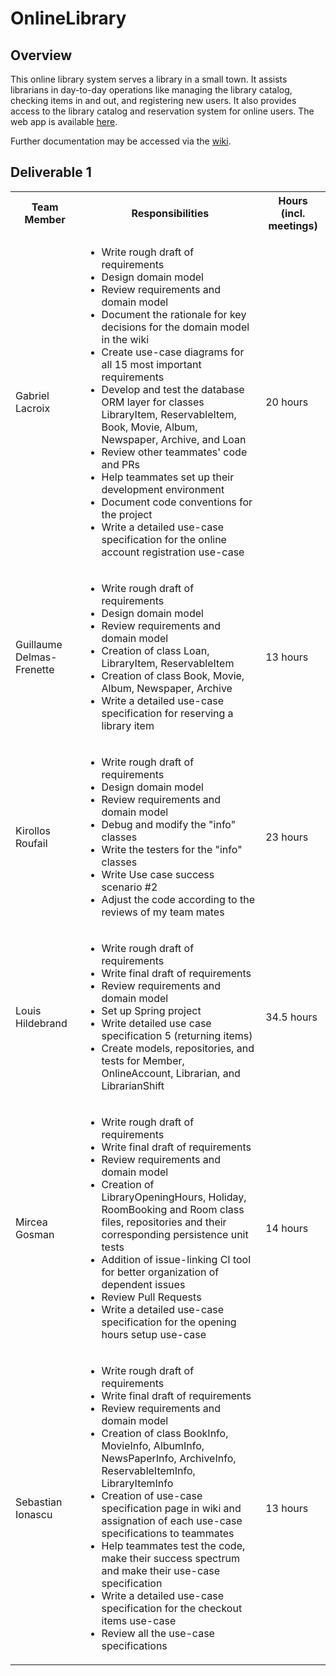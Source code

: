 # OnlineLibrary
## Overview
This online library system serves a library in a small town. It assists librarians in day-to-day operations like managing the library catalog, checking items in and out, and registering new users. It also provides access to the library catalog and reservation system for online users. The web app is available [here](https://onlinelibrary-backend-05a.herokuapp.com/test).

Further documentation may be accessed via the [wiki](https://github.com/McGill-ECSE321-Fall2021/project-group-05/wiki).

## Deliverable 1
<table>
  <tbody>
    <tr>
      <th>Team Member</th>
      <th>Responsibilities</th>
      <th>Hours (incl. meetings)</th>
    </tr>
    <tr>
      <td>Gabriel Lacroix</td>
      <td>
        <ul>
          <li>Write rough draft of requirements</li>
          <li>Design domain model</li>
          <li>Review requirements and domain model</li>
          <li>Document the rationale for key decisions for the domain model in the wiki</li>
          <li>Create use-case diagrams for all 15 most important requirements</li>
          <li>Develop and test the database ORM layer for classes LibraryItem, ReservableItem, Book, Movie, Album, Newspaper, Archive, and Loan</li>
          <li>Review other teammates' code and PRs</li>
          <li>Help teammates set up their development environment</li>
          <li>Document code conventions for the project</li>
          <li>Write a detailed use-case specification for the online account registration use-case</li>
        </ul>
      </td>
      <td>20 hours</td>
    </tr>
    <tr>
      <td>Guillaume Delmas-Frenette</td>
      <td>
        <ul>
          <li>Write rough draft of requirements</li>
          <li>Design domain model</li>
          <li>Review requirements and domain model</li>
          <li>Creation of class Loan, LibraryItem, ReservableItem </li> 
          <li>Creation of class Book, Movie, Album, Newspaper, Archive </li>
          <li>Write a detailed use-case specification for reserving a library item</li>
        </ul>
      </td>
      <td> 13 hours </td>
    </tr>
    <tr>
      <td>Kirollos Roufail</td>
      <td>
        <ul>
          <li>Write rough draft of requirements</li>
          <li>Design domain model</li>
          <li>Review requirements and domain model</li>
          <li>Debug and modify the "info" classes</li>
          <li>Write the testers for the "info" classes</li>
          <li>Write Use case success scenario #2</li>
          <li>Adjust the code according to the reviews of my team mates</li>
        </ul>
      </td>
      <td>23 hours</td>
    </tr>
    <tr>
      <td>Louis Hildebrand</td>
      <td>
        <ul>
          <li>Write rough draft of requirements</li>
          <li>Write final draft of requirements</li>
          <li>Review requirements and domain model</li>
          <li>Set up Spring project</li>
          <li>Write detailed use case specification 5 (returning items)</li>
          <li>Create models, repositories, and tests for Member, OnlineAccount, Librarian, and LibrarianShift</li>
        </ul>
      </td>
      <td>34.5 hours</td>
    </tr>
    <tr>
      <td>Mircea Gosman</td>
      <td>
        <ul>
          <li>Write rough draft of requirements</li>
          <li>Write final draft of requirements</li>
          <li>Review requirements and domain model</li>
          <li>Creation of LibraryOpeningHours, Holiday, RoomBooking and Room class files, repositories and their corresponding persistence unit tests</li>	
          <li>Addition of issue-linking CI tool for better organization of dependent issues</li>
          <li>Review Pull Requests</li>
          <li>Write a detailed use-case specification for the opening hours setup use-case</li>
        </ul>
      </td>
      <td>14 hours</td>
    </tr>
    <tr>
      <td>Sebastian Ionascu</td>
      <td>
        <ul>
          <li>Write rough draft of requirements</li>
          <li>Write final draft of requirements</li>
          <li>Review requirements and domain model</li>
          <li>Creation of class BookInfo, MovieInfo, AlbumInfo, NewsPaperInfo, ArchiveInfo, ReservableItemInfo, LibraryItemInfo</li>
          <li>Creation of use-case specification page in wiki and assignation of each use-case specifications to teammates</li>
          <li>Help teammates test the code, make their success spectrum and make their use-case specification</li>
          <li>Write a detailed use-case specification for the checkout items use-case</li>
          <li>Review all the use-case specifications</li>
        </ul>
      </td>
      <td>13 hours</td>
    </tr>
  </tbody>
</table>
